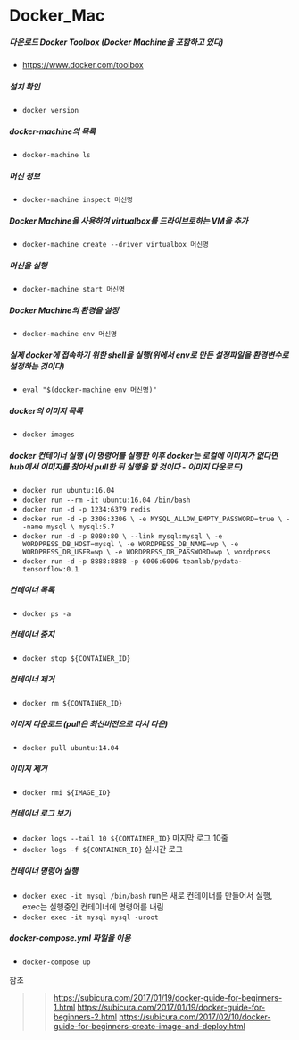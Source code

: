 # Docker_Mac

##### 다운로드 Docker Toolbox (Docker Machine을 포함하고 있다)
- https://www.docker.com/toolbox

##### 설치 확인
- `docker version`

##### docker-machine의 목록
- `docker-machine ls`

##### 머신 정보
- `docker-machine inspect 머신명`

##### Docker Machine을 사용하여 virtualbox를 드라이브로하는 VM을 추가
- `docker-machine create --driver virtualbox 머신명`

##### 머신을 실행
- `docker-machine start 머신명` 

##### Docker Machine의 환경을 설정
- `docker-machine env 머신명`

##### 실제 docker에 접속하기 위한 shell을 실행(위에서 env로 만든 설정파일을 환경변수로 설정하는 것이다)
- `eval "$(docker-machine env 머신명)" `

##### docker의 이미지 목록
- `docker images`

##### docker 컨테이너 실행 (이 명령어를 실행한 이후 docker는 로컬에 이미지가 없다면 hub에서 이미지를 찾아서 pull한 뒤 실행을 할 것이다 - 이미지 다운로드)
- `docker run ubuntu:16.04`
- `docker run --rm -it ubuntu:16.04 /bin/bash`
- `docker run -d -p 1234:6379 redis`
- `docker run -d -p 3306:3306 \
  -e MYSQL_ALLOW_EMPTY_PASSWORD=true \
  --name mysql \
  mysql:5.7`
- `docker run -d -p 8080:80 \
  --link mysql:mysql \
  -e WORDPRESS_DB_HOST=mysql \
  -e WORDPRESS_DB_NAME=wp \
  -e WORDPRESS_DB_USER=wp \
  -e WORDPRESS_DB_PASSWORD=wp \
  wordpress`
- `docker run -d -p 8888:8888 -p 6006:6006 teamlab/pydata-tensorflow:0.1`

##### 컨테이너 목록
- `docker ps -a`

##### 컨테이너 중지
- `docker stop ${CONTAINER_ID}`

##### 컨테이너 제거
- `docker rm ${CONTAINER_ID}`

##### 이미지 다운로드 (pull은 최신버전으로 다시 다운)
- `docker pull ubuntu:14.04`

##### 이미지 제거
- `docker rmi ${IMAGE_ID}`

##### 컨테이너 로그 보기
- `docker logs --tail 10 ${CONTAINER_ID}` 마지막 로그 10줄
- `docker logs -f ${CONTAINER_ID}` 실시간 로그

##### 컨테이너 명령어 실행
- `docker exec -it mysql /bin/bash` run은 새로 컨테이너를 만들어서 실행, exec는 실행중인 컨테이너에 명령어를 내림
- `docker exec -it mysql mysql -uroot`

##### docker-compose.yml 파일을 이용
- `docker-compose up`

참조<br/>
>> https://subicura.com/2017/01/19/docker-guide-for-beginners-1.html
>> https://subicura.com/2017/01/19/docker-guide-for-beginners-2.html
>> https://subicura.com/2017/02/10/docker-guide-for-beginners-create-image-and-deploy.html
